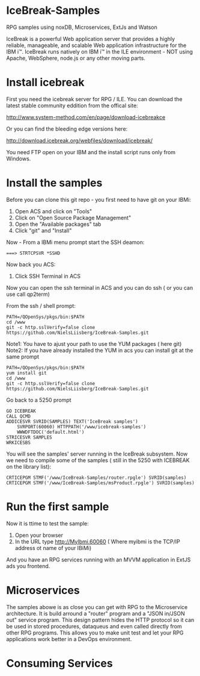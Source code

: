 # IceBreak-Samples
RPG samples using noxDB, Microservices, ExtJs and Watson

IceBreak is a powerful Web application server that provides a highly reliable, manageable, and scalable Web application infrastructure for the IBM i™. IceBreak runs natively on IBM i™ in the ILE environment - NOT using Apache, WebSphere, node.js or any other moving parts.

# Install icebreak
First you need the icebreak server for RPG / ILE. You can download the latest stable community eddition from the offical site:

http://www.system-method.com/en/page/download-icebreakce

Or you can find the bleeding edge versions here:

http://download.icebreak.org/webfiles/download/icebreak/ 

You need FTP open on your IBM and the install script runs only from Windows.


# Install the samples

Before you can clone this git repo - you first need to have git on your IBMi:

1) Open ACS and click on "Tools"
2) Click on "Open Source Package Management"
3) Open the "Available packages" tab
4) Click "git" and "Install"


Now - From a IBMi menu prompt start the SSH deamon:

```
===> STRTCPSVR *SSHD
```

Now back you ACS:
1) Click SSH Terminal in ACS

Now you can open the ssh terminal in ACS 
and you can do ssh ( or you can use call qp2term)

From the ssh / shell prompt:
```
PATH=/QOpenSys/pkgs/bin:$PATH
cd /www
git -c http.sslVerify=false clone https://github.com/NielsLiisberg/IceBreak-Samples.git
```
Note1: You have to ajust your path to use the YUM packages ( here git) 
Note2: If you have already installed the YUM in acs you can install git at the same prompt
```
PATH=/QOpenSys/pkgs/bin:$PATH
yum install git
cd /www
git -c http.sslVerify=false clone https://github.com/NielsLiisberg/IceBreak-Samples.git
```

Go back to a 5250 prompt
```
GO ICEBREAK 
CALL QCMD
ADDICESVR SVRID(SAMPLES) TEXT('IceBreak samples') 
    SVRPORT(60060) HTTPPATH('/www/icebreak-samples') 
    WWWDFTDOC('default.html')          
STRICESVR SAMPLES
WRKICESBS 
```
You will see the samples' server running in the IceBreak subsystem. Now we need to compile some of the samples ( still in the 5250 with ICEBREAK on the library list):

```
CRTICEPGM STMF('/www/IceBreak-Samples/router.rpgle') SVRID(samples)
CRTICEPGM STMF('/www/IceBreak-Samples/msProduct.rpgle') SVRID(samples)
```

# Run the first sample
Now it is ttime to test the sample:

1) Open your browser
2) In the URL type  http://MyIbmi.60060  ( Where myibmi is the TCP/IP address ot name of your IBiMi)

And you have an RPG services running with an MVVM application in ExtJS ads you frontend.

# Microservices
The samples abowe is as close you can get with RPG to the Microservice architecture. It is build arround a "router" program and a "JSON in/JSON out" service program. This design pattern hides the HTTP protocol so it can be used in stored procedures, dataqueus and even called directly from other RPG programs. This allows you to make unit test and let your RPG applications work better in a DevOps environment.

# Consuming Services


